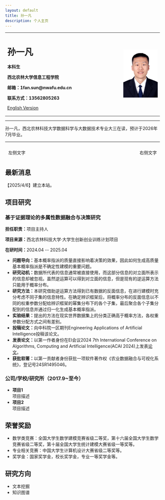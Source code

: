 ```yaml
---
layout: default
title: 孙一凡
description: 个人主页
---
```


<style>
        .container {
            display: flex;
            justify-content: space-between;
            width: 100%; /* 根据需要调整宽度 */
            padding: 10px; /* 可选的内边距 */
            box-sizing: border-box; /* 确保内边距不影响宽度 */
        }
</style>

<div>
<table border="0">
  <tr>
    <td width="75%">
      <h1>孙一凡</h1>
      <p><b>本科生</b></p>
      <p><b>西北农林大学信息工程学院</b></p>
      <p><b>邮箱：1fan.sun@nwafu.edu.cn</b></p>
<!--       <p><b>地址：××市××区××路××号××大学，××楼，邮编×××</b></p> -->
      <p><b>联系方式：13562805263</b></p>
      <p><a href="/index-en.html">English Version</a></p>
    </td>
    <td width="25%">
      <img src="/myavatar_white.jpg" width="100%">
    </td>
  </tr>
</table>
</div>


<hr>
<p>孙一凡，西北农林科技大学数据科学与大数据技术专业大三在读，预计于2026年7月毕业。</p>
<hr>

<div class="container">
    <span>左侧文字</span>
    <span>右侧文字</span>
</div>


<h2>最新消息</h2>
<p>【2025/4/6】建立本站。</p>


<h2>项目研究</h2>
<h3>基于证据理论的多属性数据融合与决策研究</h3>
<p><strong>担任职责：</strong>项目主持人</p>
<p><strong>项目来源：</strong>西北农林科技大学·大学生创新创业训练计划项目</p>
<p><strong>在研时间：</strong>2024.04 -- 2025.04</p>
<ul>
    <li><strong>问题导向：</strong>基本概率指派的质量直接影响着决策的效果，因此如何生成高质量基本概率指派是不确定性建模的重要问题。</li>
    <li><strong>研究动机：</strong>数据所代表的信息通常被直接使用，而这部分信息的对立面所表示的信息却被忽视。虽然逆运算可以得到对立面的信息，但是现有的逆运算方法只能用于概率分布。</li>
    <li><strong>研究方法：</strong>本研究借助逆运算方法得到已有数据的反面信息，在进行建模时充分考虑不同子集的信息特性。在确定辨识框架后，将概率分布的反面信息以不同的权重参数分配给辨识框架的幂集分布下的各个子集，最后聚合各个子集分配到的信息并通过归一化生成基本概率指派。</li>
    <li><strong>实验结果：</strong>提出的方法在现实世界数据集上的分类正确高于概率方法，各权重参数分配方式之间有差别。</li>
    <li><strong>投稿论文：</strong>向中科院一区期刊Engineering Applications of Artificial Intelligence投稿该论文。</li>
    <li><strong>发表论文：</strong>以第一作者身份在EI会议2024 7th International Conference on Algorithms, Computing and Artificial Intelligence(ACAI 2024)上发表<a href="https://doi.org/10.1109/ACAI63924.2024.10899481" target="_blank" rel="noopener noreferrer">论文</a>。</li>
    <li><strong>获批软著：</strong>以第一贡献者身份获批一项软件著作权《农业数据融合与可视化系统》，登记号24SR1495046。</li>
</ul>

<h3>公司/学校/研究所（2017.9~至今）</h3>
<ul>
    <li><strong>项目1</strong><br>项目描述</li>
    <li><strong>项目2</strong><br>项目描述</li>
</ul>

<h2>荣誉奖励</h2>
<ul>
    <li>数学类竞赛：全国大学生数学建模竞赛省级二等奖，第十六届全国大学生数学竞赛省级二等奖，第十届全国大学生统计建模大赛省级一等奖等。</li>
    <li>专业相关竞赛：中国大学生计算机设计大赛省级二等奖等。</li>
    <li>奖学金：国家奖学金，校长奖学金，专业一等奖学金等。</li>
</ul>

<h2>研究方向</h2>
<ul>
    <li>文本挖掘</li>
    <li>知识图谱</li>
</ul>



